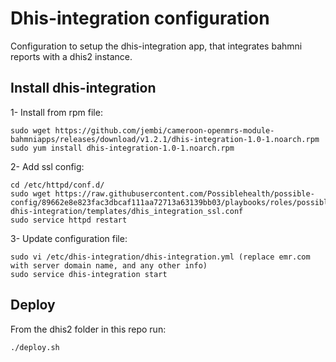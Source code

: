 # Dhis-integration configuration
Configuration to setup the dhis-integration app, that integrates bahmni reports with a dhis2 instance.

## Install dhis-integration

1- Install from rpm file:

```
sudo wget https://github.com/jembi/cameroon-openmrs-module-bahmniapps/releases/download/v1.2.1/dhis-integration-1.0-1.noarch.rpm
sudo yum install dhis-integration-1.0-1.noarch.rpm
```

2- Add ssl config:

```
cd /etc/httpd/conf.d/ 
sudo wget https://raw.githubusercontent.com/Possiblehealth/possible-config/89662e8e823fac3dbcaf111aa72713a63139bb03/playbooks/roles/possible-dhis-integration/templates/dhis_integration_ssl.conf
sudo service httpd restart
```

3- Update configuration file:

```
sudo vi /etc/dhis-integration/dhis-integration.yml (replace emr.com with server domain name, and any other info)
sudo service dhis-integration start
```

## Deploy

From the dhis2 folder in this repo run:

```
./deploy.sh
```
